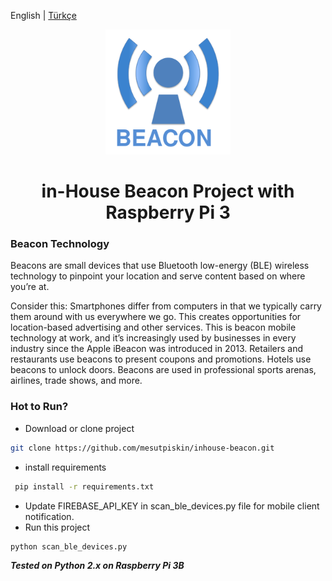 English | [Türkçe](./README.tr-TR.md)

<div align="center">

<img width="200" src="./static/logo.png"/>

<h1 align="center">in-House Beacon Project with Raspberry Pi 3</h1>

</div>


### Beacon Technology

Beacons are small devices that use Bluetooth low-energy (BLE) wireless technology to pinpoint your location and serve content based on where you’re at.

Consider this: Smartphones differ from computers in that we typically carry them around with us everywhere we go. This creates opportunities for location-based advertising and other services.  This is beacon mobile technology at work, and it’s increasingly used by businesses in every industry since the Apple iBeacon was introduced in 2013. Retailers and restaurants use beacons to present coupons and promotions. Hotels use beacons to unlock doors. Beacons are used in professional sports arenas, airlines, trade shows, and more.



### Hot to Run?

- Download or clone project

```sh
git clone https://github.com/mesutpiskin/inhouse-beacon.git
```
- install  requirements
```sh
 pip install -r requirements.txt
 ```

- Update FIREBASE_API_KEY in scan_ble_devices.py file for mobile client notification.
- Run this project

```sh
python scan_ble_devices.py
```
***Tested on Python 2.x on Raspberry Pi 3B***